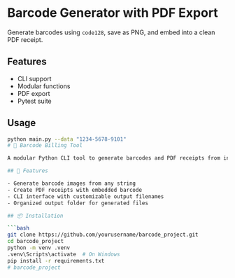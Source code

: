 # Barcode Generator with PDF Export

Generate barcodes using `code128`, save as PNG, and embed into a clean PDF receipt.

## Features
- CLI support
- Modular functions
- PDF export
- Pytest suite

## Usage
```bash
python main.py --data "1234-5678-9101"
# 🧾 Barcode Billing Tool

A modular Python CLI tool to generate barcodes and PDF receipts from input data. Built with `argparse`, `python-barcode`, and `reportlab`.

## 🚀 Features

- Generate barcode images from any string
- Create PDF receipts with embedded barcode
- CLI interface with customizable output filenames
- Organized output folder for generated files

## 📦 Installation

```bash
git clone https://github.com/yourusername/barcode_project.git
cd barcode_project
python -m venv .venv
.venv\Scripts\activate  # On Windows
pip install -r requirements.txt
#   b a r c o d e _ p r o j e c t  
 